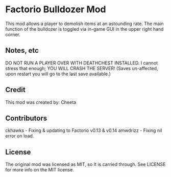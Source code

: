 # Factorio Bulldozer Mod

This mod allows a player to demolish items at an astounding rate.  The main function of the bulldozer is toggled via in-game GUI in the upper right hand corner.

## Notes, etc

DO NOT RUN A PLAYER OVER WITH DEATHCHEST INSTALLED.  I cannot stress that enough; YOU WILL CRASH THE SERVER! (Saves un-affected, upon restart you will go to the last save available.)



## Credit

This mod was created by: Cheeta

## Contributors 

ckhawks - Fixing & updating to Factorio v0.13 & v0.14
amwdrizz - Fixing nil error on load.

## License

The original mod was licensed as MIT, so It is carried through.  See LICENSE for more info on the MIT license.
